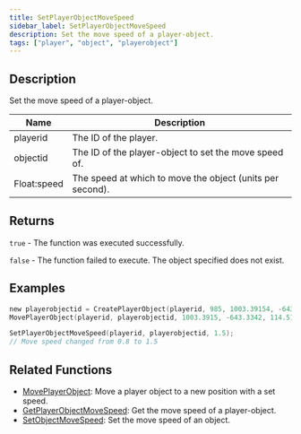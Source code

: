 ```yaml
---
title: SetPlayerObjectMoveSpeed
sidebar_label: SetPlayerObjectMoveSpeed
description: Set the move speed of a player-object.
tags: ["player", "object", "playerobject"]
---
```


<VersionWarn version='omp v1.1.0.2612' />

## Description

Set the move speed of a player-object.

| Name        | Description                                               |
|-------------|-----------------------------------------------------------|
| playerid    | The ID of the player.                                     |
| objectid    | The ID of the player-object to set the move speed of.     |
| Float:speed | The speed at which to move the object (units per second). |

## Returns

`true` - The function was executed successfully.

`false` - The function failed to execute. The object specified does not exist.

## Examples

```c
new playerobjectid = CreatePlayerObject(playerid, 985, 1003.39154, -643.33423, 122.35060,   0.00000, 1.00000, 24.00000);
MovePlayerObject(playerid, playerobjectid, 1003.3915, -643.3342, 114.5122,  0.8);

SetPlayerObjectMoveSpeed(playerid, playerobjectid, 1.5);
// Move speed changed from 0.8 to 1.5
```

## Related Functions

- [MovePlayerObject](MovePlayerObject): Move a player object to a new position with a set speed.
- [GetPlayerObjectMoveSpeed](GetPlayerObjectMoveSpeed): Get the move speed of a player-object.
- [SetObjectMoveSpeed](SetObjectMoveSpeed): Set the move speed of an object.
